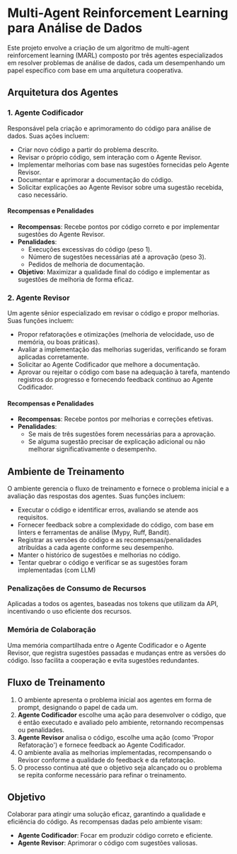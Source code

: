 # Multi-Agent Reinforcement Learning para Análise de Dados

Este projeto envolve a criação de um algoritmo de multi-agent reinforcement learning (MARL) composto por três agentes especializados em resolver problemas de análise de dados, cada um desempenhando um papel específico com base em uma arquitetura cooperativa.

## Arquitetura dos Agentes

### 1. Agente Codificador
Responsável pela criação e aprimoramento do código para análise de dados. Suas ações incluem:
- Criar novo código a partir do problema descrito.
- Revisar o próprio código, sem interação com o Agente Revisor.
- Implementar melhorias com base nas sugestões fornecidas pelo Agente Revisor.
- Documentar e aprimorar a documentação do código.
- Solicitar explicações ao Agente Revisor sobre uma sugestão recebida, caso necessário.

#### Recompensas e Penalidades
- **Recompensas**: Recebe pontos por código correto e por implementar sugestões do Agente Revisor.
- **Penalidades**:
  - Execuções excessivas do código (peso 1).
  - Número de sugestões necessárias até a aprovação (peso 3).
  - Pedidos de melhoria de documentação.
- **Objetivo**: Maximizar a qualidade final do código e implementar as sugestões de melhoria de forma eficaz.

### 2. Agente Revisor
Um agente sênior especializado em revisar o código e propor melhorias. Suas funções incluem:
- Propor refatorações e otimizações (melhoria de velocidade, uso de memória, ou boas práticas).
- Avaliar a implementação das melhorias sugeridas, verificando se foram aplicadas corretamente.
- Solicitar ao Agente Codificador que melhore a documentação.
- Aprovar ou rejeitar o código com base na adequação à tarefa, mantendo registros do progresso e fornecendo feedback contínuo ao Agente Codificador.

#### Recompensas e Penalidades
- **Recompensas**: Recebe pontos por melhorias e correções efetivas.
- **Penalidades**:
  - Se mais de três sugestões forem necessárias para a aprovação.
  - Se alguma sugestão precisar de explicação adicional ou não melhorar significativamente o desempenho.

## Ambiente de Treinamento
O ambiente gerencia o fluxo de treinamento e fornece o problema inicial e a avaliação das respostas dos agentes. Suas funções incluem:
- Executar o código e identificar erros, avaliando se atende aos requisitos.
- Fornecer feedback sobre a complexidade do código, com base em linters e ferramentas de análise (Mypy, Ruff, Bandit).
- Registrar as versões do código e as recompensas/penalidades atribuídas a cada agente conforme seu desempenho.
- Manter o histórico de sugestões e melhorias no código.
- Tentar quebrar o código e verificar se as sugestões foram implementadas (com LLM)

### Penalizações de Consumo de Recursos
Aplicadas a todos os agentes, baseadas nos tokens que utilizam da API, incentivando o uso eficiente dos recursos.

### Memória de Colaboração
Uma memória compartilhada entre o Agente Codificador e o Agente Revisor, que registra sugestões passadas e mudanças entre as versões do código. Isso facilita a cooperação e evita sugestões redundantes.

## Fluxo de Treinamento
1. O ambiente apresenta o problema inicial aos agentes em forma de prompt, designando o papel de cada um.
2. **Agente Codificador** escolhe uma ação para desenvolver o código, que é então executado e avaliado pelo ambiente, retornando recompensas ou penalidades.
3. **Agente Revisor** analisa o código, escolhe uma ação (como 'Propor Refatoração') e fornece feedback ao Agente Codificador.
4. O ambiente avalia as melhorias implementadas, recompensando o Revisor conforme a qualidade do feedback e da refatoração.
5. O processo continua até que o objetivo seja alcançado ou o problema se repita conforme necessário para refinar o treinamento.

## Objetivo
Colaborar para atingir uma solução eficaz, garantindo a qualidade e eficiência do código. As recompensas dadas pelo ambiente visam:
- **Agente Codificador**: Focar em produzir código correto e eficiente.
- **Agente Revisor**: Aprimorar o código com sugestões valiosas.
